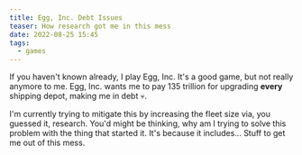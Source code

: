 ```yaml
---
title: Egg, Inc. Debt Issues
teaser: How research got me in this mess
date: 2022-08-25 15:45
tags:
  - games
---
```

If you haven't known already, I play Egg, Inc. It's a good game, but not really anymore to me. Egg, Inc. wants me to pay 135 trillion for upgrading **every** shipping depot, making me in debt :skull:.



I'm currently trying to mitigate this by increasing the fleet size via, you guessed it, research. You'd might be thinking, why am I trying to solve this problem with the thing that started it. It's because it includes... Stuff to get me out of this mess.
